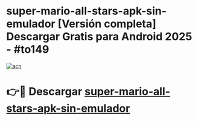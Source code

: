# super-mario-all-stars-apk-sin-emulador  [Versión completa] Descargar Gratis para Android 2025 - #to149

[![acn](https://github.com/user-attachments/assets/0f9c940e-d8b0-45ae-aac7-cd30a18b3e1c)](https://apps.freeplayer.one?title=super-mario-all-stars-apk-sin-emulador&ref=9F)

# 👉🔴 Descargar [super-mario-all-stars-apk-sin-emulador](https://apps.freeplayer.one?title=super-mario-all-stars-apk-sin-emulador&ref=9F)